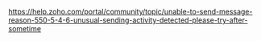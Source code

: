
https://help.zoho.com/portal/community/topic/unable-to-send-message-reason-550-5-4-6-unusual-sending-activity-detected-please-try-after-sometime
